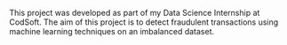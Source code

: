 This project was developed as part of my Data Science Internship at CodSoft. The aim of this project is to detect fraudulent transactions using machine learning techniques on an imbalanced dataset.
